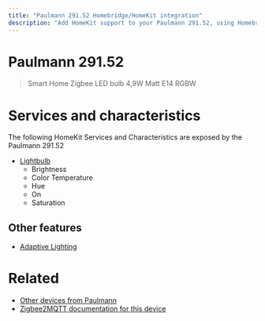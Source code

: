 ```yaml
---
title: "Paulmann 291.52 Homebridge/HomeKit integration"
description: "Add HomeKit support to your Paulmann 291.52, using Homebridge, Zigbee2MQTT and homebridge-z2m."
---
```

<!---
This file has been GENERATED using src/docgen/docgen.ts
DO NOT EDIT THIS FILE MANUALLY!
-->
# Paulmann 291.52
> Smart Home Zigbee LED bulb 4,9W Matt E14 RGBW


# Services and characteristics
The following HomeKit Services and Characteristics are exposed by
the Paulmann 291.52

* [Lightbulb](../../light.md)
  * Brightness
  * Color Temperature
  * Hue
  * On
  * Saturation

## Other features
* [Adaptive Lighting](../../light.md)

# Related
* [Other devices from Paulmann](../index.md#paulmann)
* [Zigbee2MQTT documentation for this device](https://www.zigbee2mqtt.io/devices/291.52.html)
